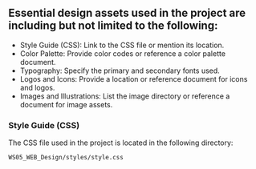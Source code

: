 ## Essential design assets used in the project are including but not limited to the following:

- Style Guide (CSS): Link to the CSS file or mention its location.
- Color Palette: Provide color codes or reference a color palette document.
- Typography: Specify the primary and secondary fonts used.
- Logos and Icons: Provide a location or reference document for icons and logos.
- Images and Illustrations: List the image directory or reference a document for image assets.

### Style Guide (CSS)
The CSS file used in the project is located in the following directory:
```bash
WS05_WEB_Design/styles/style.css
```

